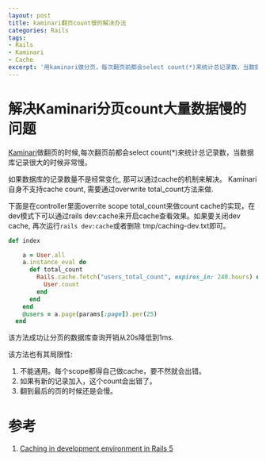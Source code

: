 ```yaml
---
layout: post
title: kaminari翻页count慢的解决办法
categories: Rails
tags:
- Rails
- Kaminari
- Cache
excerpt: '用kaminari做分页，每次翻页前都会select count(*)来统计总记录数，当数据库记录很大的时候非常慢，解决办法就是override total_count(),再用cache.'
---
```


# 解决Kaminari分页count大量数据慢的问题

[Kaminari](https://github.com/kaminari/kaminari)做翻页的时候,每次翻页前都会select count(*)来统计总记录数，当数据库记录很大的时候非常慢。

如果数据库的记录数量不是经常变化, 那可以通过cache的机制来解决。 Kaminari自身不支持cache count, 需要通过overwrite total_count方法来做.

下面是在controller里面overrite scope total_count来做count cache的实现，在dev模式下可以通过rails dev:cache来开启cache查看效果。如果要关闭dev cache, 再次运行`rails dev:cache`或者删除 tmp/caching-dev.txt即可。

~~~ruby
def index

    a = User.all
    a.instance_eval do
      def total_count
        Rails.cache.fetch("users_total_count", expires_in: 240.hours) do
          User.count
        end
      end
    end
    @users = a.page(params[:page]).per(25)
  end
~~~

该方法成功让分页的数据库查询开销从20s降低到1ms.

该方法也有其局限性:
1. 不能通用。每个scope都得自己做cache，要不然就会出错。
2. 如果有新的记录加入，这个count会出错了。
3. 翻到最后的页的时候还是会慢。

# 参考
1. [Caching in development environment in Rails 5](https://blog.bigbinary.com/2016/01/25/caching-in-development-environment-in-rails5.html)